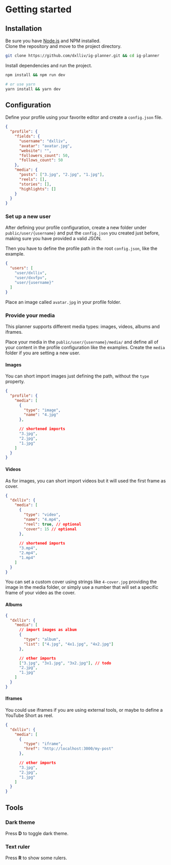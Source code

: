 # Getting started

## Installation

Be sure you have [Node.js](https://nodejs.org) and NPM installed.   
Clone the repository and move to the project directory.

```bash
git clone https://github.com/dxlliv/ig-planner.git && cd ig-planner
```

Install dependencies and run the project.

```bash
npm install && npm run dev

# or use yarn
yarn install && yarn dev
```

## Configuration

Define your profile using your favorite editor and create a `config.json` file.

```json
{
  "profile": {
    "fields": {
      "username": "dxlliv",
      "avatar": "avatar.jpg",
      "website": "",
      "followers_count": 50,
      "follows_count": 50
    },
    "media": {
      "posts": ["3.jpg", "2.jpg", "1.jpg"],
      "reels": [],
      "stories": [],
      "highlights": []
    }
  }
}
```

### Set up a new user

After defining your profile configuration,
create a new folder under `public/user/{username}`
and put the `config.json` you created just before,
making sure you have provided a valid JSON.

Then you have to define the profile path in the root `config.json`, like the example.

```json
{
  "users": [
    "user/dxlliv",
    "user/dxvfpv",
    "user/{username}"
  ]
}
```

Place an image called `avatar.jpg` in your profile folder.

### Provide your media

This planner supports different media types: images, videos, albums and iframes.

Place your media in the `public/user/{username}/media/` and define all of your content in the profile configuration like the examples. Create the `media` folder if you are setting a new user.

#### Images

You can short import images just defining the path, without the `type` property.

```json
{
  "profile": {
    "media": [
      {
        "type": "image",
        "name": "4.jpg"
      },

      // shortened imports
      "3.jpg",
      "2.jpg",
      "1.jpg"
    ]
  }
}
```

#### Videos

As for images, you can short import videos but it will used the first frame as cover.

```json
{
  "dxlliv": {
    "media": [
      {
        "type": "video",
        "name": "4.mp4",
        "reel": true, // optional
        "cover": 15 // optional
      },
      
      // shortened imports
      "3.mp4",
      "2.mp4",
      "1.mp4"
    ]
  }
}
```

You can set a custom cover using strings like `4-cover.jpg` providing the image in the media folder, or simply use a number that will set a specific frame of your video as the cover.

#### Albums

```json
{
  "dxlliv": {
    "media": [
      // import images as album
      {
        "type": "album",
        "list": ["4.jpg", "4x1.jpg", "4x2.jpg"]
      },

      // other imports
      ["3.jpg", "3x1.jpg", "3x2.jpg"], // todo
      "2.jpg",
      "1.jpg"
    ]
  }
}
```

#### Iframes

You could use iframes if you are using external tools, or maybe to define a YouTube Short as reel.

```json
{
  "dxlliv": {
    "media": [
      {
        "type": "iframe",
        "href": "http://localhost:3000/my-post"
      },

      // other imports
      "3.jpg",
      "2.jpg",
      "1.jpg"
    ]
  }
}
```

## Tools

### Dark theme
Press **D** to toggle dark theme.

### Text ruler
Press **R** to show some rulers.  
